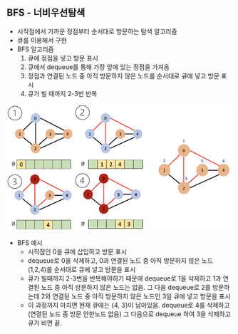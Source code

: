 ## BFS - 너비우선탐색

- 시작점에서 가까운 정점부터 순서대로 방문하는 탐색 알고리즘
- 큐를 이용해서 구현
- BFS 알고리즘
  1. 큐에 정점을 넣고 방문 표시
  2. 큐에서 dequeue를 통해 가장 앞에 있는 정점을 가져옴
  3. 정점과 연결된 노드 중 아직 방문하지 않은 노드를 순서대로 큐에 넣고 방문 표시
  4. 큐가 빌 때까지 2-3번 반복

![BFS예시](./bfs_ex.png)

- BFS 예시
  - 시작점인 0을 큐에 삽입하고 방문 표시
  - dequeue로 0을 삭제하고, 0과 연결된 노드 중 아직 방문하지 않은 노드(1,2,4)를 순서대로 큐에 넣고 방문을 표시
  - 큐가 빌때까지 2-3번을 반복해야하기 때문에 dequeue로 1을 삭제하고 1과 연결된 노드 중 아직 방문하지 않은 노드는 없음. 그 다음 dequeue로 2를 방문하는데 2와 연결된 노드 중 아직 방문하지 않은 노드인 3일 큐에 넣고 방문을 표시
  - 이 과정까지 마치면 현재 큐에는 {4, 3}이 남아있음. dequeue로 4를 삭제하고 (연결된 노드 중 방문 안한노드 없음) 그 다음으로 dequeue 하여 3을 삭제하고 큐가 비면 끝.
